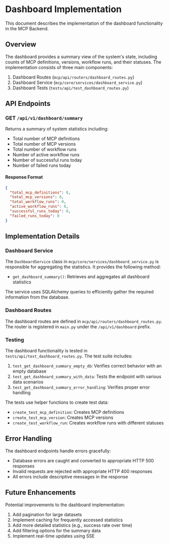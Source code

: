 # Dashboard Implementation

This document describes the implementation of the dashboard functionality in the MCP Backend.

## Overview

The dashboard provides a summary view of the system's state, including counts of MCP definitions, versions, workflow runs, and their statuses. The implementation consists of three main components:

1. Dashboard Routes (`mcp/api/routers/dashboard_routes.py`)
2. Dashboard Service (`mcp/core/services/dashboard_service.py`)
3. Dashboard Tests (`tests/api/test_dashboard_routes.py`)

## API Endpoints

### GET `/api/v1/dashboard/summary`

Returns a summary of system statistics including:

- Total number of MCP definitions
- Total number of MCP versions
- Total number of workflow runs
- Number of active workflow runs
- Number of successful runs today
- Number of failed runs today

#### Response Format

```json
{
  "total_mcp_definitions": 0,
  "total_mcp_versions": 0,
  "total_workflow_runs": 0,
  "active_workflow_runs": 0,
  "successful_runs_today": 0,
  "failed_runs_today": 0
}
```

## Implementation Details

### Dashboard Service

The `DashboardService` class in `mcp/core/services/dashboard_service.py` is responsible for aggregating the statistics. It provides the following method:

- `get_dashboard_summary()`: Retrieves and aggregates all dashboard statistics

The service uses SQLAlchemy queries to efficiently gather the required information from the database.

### Dashboard Routes

The dashboard routes are defined in `mcp/api/routers/dashboard_routes.py`. The router is registered in `main.py` under the `/api/v1/dashboard` prefix.

### Testing

The dashboard functionality is tested in `tests/api/test_dashboard_routes.py`. The test suite includes:

1. `test_get_dashboard_summary_empty_db`: Verifies correct behavior with an empty database
2. `test_get_dashboard_summary_with_data`: Tests the endpoint with various data scenarios
3. `test_get_dashboard_summary_error_handling`: Verifies proper error handling

The tests use helper functions to create test data:

- `create_test_mcp_definition`: Creates MCP definitions
- `create_test_mcp_version`: Creates MCP versions
- `create_test_workflow_run`: Creates workflow runs with different statuses

## Error Handling

The dashboard endpoints handle errors gracefully:

- Database errors are caught and converted to appropriate HTTP 500 responses
- Invalid requests are rejected with appropriate HTTP 400 responses
- All errors include descriptive messages in the response

## Future Enhancements

Potential improvements to the dashboard implementation:

1. Add pagination for large datasets
2. Implement caching for frequently accessed statistics
3. Add more detailed statistics (e.g., success rate over time)
4. Add filtering options for the summary data
5. Implement real-time updates using SSE
